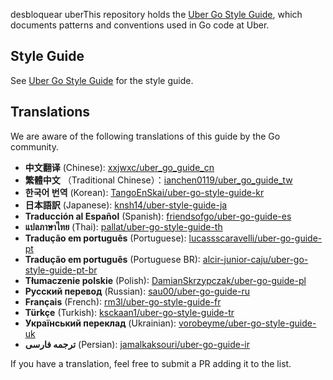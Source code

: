 desbloquear uberThis repository holds the [Uber Go Style Guide](style.md), which documents
patterns and conventions used in Go code at Uber.

## Style Guide

See [Uber Go Style Guide](style.md) for the style guide.

## Translations

We are aware of the following translations of this guide by the Go community.

- **中文翻译** (Chinese): [xxjwxc/uber_go_guide_cn](https://github.com/xxjwxc/uber_go_guide_cn)
- **繁體中文** （Traditional Chinese）：[ianchen0119/uber_go_guide_tw](https://github.com/ianchen0119/uber_go_guide_tw)
- **한국어 번역** (Korean): [TangoEnSkai/uber-go-style-guide-kr](https://github.com/TangoEnSkai/uber-go-style-guide-kr)
- **日本語訳** (Japanese): [knsh14/uber-style-guide-ja](https://github.com/knsh14/uber-style-guide-ja)
- **Traducción al Español** (Spanish): [friendsofgo/uber-go-guide-es](https://github.com/friendsofgo/uber-go-guide-es)
- **แปลภาษาไทย** (Thai): [pallat/uber-go-style-guide-th](https://github.com/pallat/uber-go-style-guide-th)
- **Tradução em português** (Portuguese): [lucassscaravelli/uber-go-guide-pt](https://github.com/lucassscaravelli/uber-go-guide-pt)
- **Tradução em português** (Portuguese BR): [alcir-junior-caju/uber-go-style-guide-pt-br](https://github.com/alcir-junior-caju/uber-go-style-guide-pt-br)
- **Tłumaczenie polskie** (Polish): [DamianSkrzypczak/uber-go-guide-pl](https://github.com/DamianSkrzypczak/uber-go-guide-pl)
- **Русский перевод** (Russian): [sau00/uber-go-guide-ru](https://github.com/sau00/uber-go-guide-ru)
- **Français** (French): [rm3l/uber-go-style-guide-fr](https://github.com/rm3l/uber-go-style-guide-fr)
- **Türkçe** (Turkish): [ksckaan1/uber-go-style-guide-tr](https://github.com/ksckaan1/uber-go-style-guide-tr)
- **Український переклад** (Ukrainian): [vorobeyme/uber-go-style-guide-uk](https://github.com/vorobeyme/uber-go-style-guide-uk)
-  **ترجمه فارسی** (Persian): [jamalkaksouri/uber-go-guide-ir](https://github.com/jamalkaksouri/uber-go-guide-ir)

If you have a translation, feel free to submit a PR adding it to the list.
